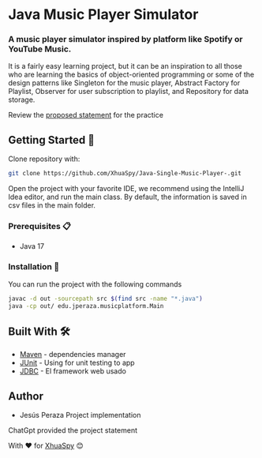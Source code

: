 # Java Music Player Simulator

### A music player simulator inspired by platform like Spotify or YouTube Music. 

It is a fairly easy learning project, but it can be an inspiration to all those who are learning the basics of
object-oriented programming or some of the design patterns like Singleton for the music player, 
Abstract Factory for Playlist, Observer for user subscription to playlist, and Repository for data storage.

Review the [proposed statement](docs/request.md) for the practice

## Getting Started 🚀

Clone repository with: 
```bash 
git clone https://github.com/XhuaSpy/Java-Single-Music-Player-.git
```

Open the project with your favorite IDE, we recommend using the IntelliJ Idea editor, and run the main class. 
By default, the information is saved in csv files in the main folder.


### Prerequisites 📋

* Java 17

### Installation 🔧

You can run the project with the following commands

```bash
javac -d out -sourcepath src $(find src -name "*.java")
java -cp out/ edu.jperaza.musicplatform.Main
```

<!--
## Running the tests⚙️

_test_
### Analice las pruebas end-to-end 🔩

_Explica que verifican estas pruebas y por qué_

```
Da un ejemplo
```

### Y las pruebas de estilo de codificación ⌨️

_Explica que verifican estas pruebas y por qué_

```
```
-->

## Built With 🛠️

* [Maven](https://maven.apache.org/) - dependencies manager
* [JUnit](https://junit.org/junit5/) - Using for unit testing to app
* [JDBC](https://mvnrepository.com/artifact/mysql/mysql-connector-java) - El framework web usado

## Author
* Jesús Peraza Project implementation 

ChatGpt provided the project statement 

With ❤️ for [XhuaSpy](https://github.com/XhuaSpy) 😊